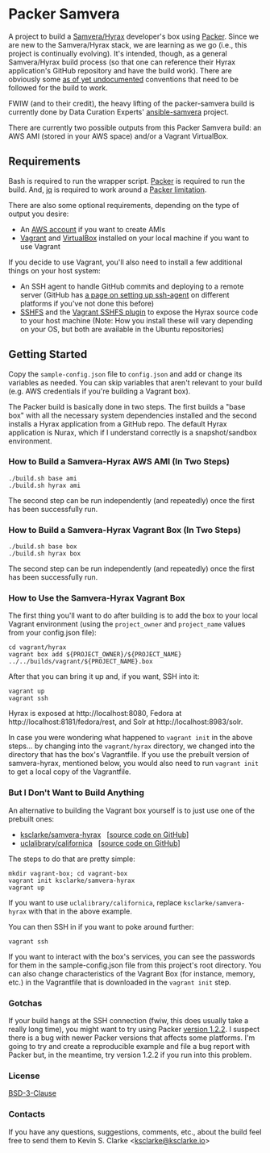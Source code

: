 # Packer Samvera

A project to build a [Samvera/Hyrax](https://github.com/samvera/hyrax) developer's box using [Packer](https://www.packer.io/). Since we are new to the Samvera/Hyrax stack, we are learning as we go (i.e., this project is continually evolving). It's intended, though, as a general Samvera/Hyrax build process (so that one can reference their Hyrax application's GitHub repository and have the build work). There are obviously some [as of yet undocumented](https://github.com/UCLALibrary/packer-samvera/issues/28) conventions that need to be followed for the build to work.

FWIW (and to their credit), the heavy lifting of the packer-samvera build is currently done by Data Curation Experts' [ansible-samvera](https://github.com/curationexperts/ansible-samvera) project.

There are currently two possible outputs from this Packer Samvera build: an AWS AMI (stored in your AWS space) and/or a Vagrant VirtualBox.

## Requirements

Bash is required to run the wrapper script. [Packer](https://www.packer.io/downloads.html) is required to run the build. And, [jq](https://stedolan.github.io/jq/download/) is required to work around a 
[Packer limitation](https://github.com/hashicorp/packer/issues/2679).

There are also some optional requirements, depending on the type of output you desire:

* An [AWS account](https://aws.amazon.com/) if you want to create AMIs
* [Vagrant](https://www.vagrantup.com/) and [VirtualBox](https://www.virtualbox.org/) installed on your local machine if you want to use Vagrant

If you decide to use Vagrant, you'll also need to install a few additional things on your host system:

* An SSH agent to handle GitHub commits and deploying to a remote server (GitHub has [a page on setting up ssh-agent](https://help.github.com/articles/generating-a-new-ssh-key-and-adding-it-to-the-ssh-agent/) on different platforms if you've not done this before)
* [SSHFS](https://github.com/libfuse/sshfs) and the [Vagrant SSHFS plugin](https://github.com/dustymabe/vagrant-sshfs) to expose the Hyrax source code to your host machine (Note: How you install these will vary depending on your OS, but both are available in the Ubuntu repositories)

## Getting Started

Copy the `sample-config.json` file to `config.json` and add or change its variables as needed. You can skip variables that aren't relevant to your build (e.g. AWS credentials if you're building a Vagrant box).

The Packer build is basically done in two steps. The first builds a "base box" with all the necessary system dependencies installed and the second installs a Hyrax application from a GitHub repo. The default Hyrax application is Nurax, which if I understand correctly is a snapshot/sandbox environment.

### How to Build a Samvera-Hyrax AWS AMI (In Two Steps)

    ./build.sh base ami
    ./build.sh hyrax ami

The second step can be run independently (and repeatedly) once the first has been successfully run.

### How to Build a Samvera-Hyrax Vagrant Box (In Two Steps)

    ./build.sh base box
    ./build.sh hyrax box

The second step can be run independently (and repeatedly) once the first has been successfully run.

### How to Use the Samvera-Hyrax Vagrant Box

The first thing you'll want to do after building is to add the box to your local Vagrant environment (using the `project_owner` and `project_name` values from your config.json file):

    cd vagrant/hyrax
    vagrant box add ${PROJECT_OWNER}/${PROJECT_NAME} ../../builds/vagrant/${PROJECT_NAME}.box

After that you can bring it up and, if you want, SSH into it:

    vagrant up
    vagrant ssh

Hyrax is exposed at http://localhost:8080, Fedora at http://localhost:8181/fedora/rest, and Solr at http://localhost:8983/solr.

In case you were wondering what happened to `vagrant init` in the above steps... by changing into the `vagrant/hyrax` directory, we changed into the directory that has the box's Vagrantfile. If you use the prebuilt version of samvera-hyrax, mentioned below, you would also need to run `vagrant init` to get a local copy of the Vagrantfile.

### But I Don't Want to Build Anything

An alternative to building the Vagrant box yourself is to just use one of the prebuilt ones:

* [ksclarke/samvera-hyrax](https://app.vagrantup.com/ksclarke/boxes/samvera-hyrax) &nbsp; [[source code on GitHub](https://github.com/ksclarke/nurax)]
* [uclalibrary/californica](https://app.vagrantup.com/uclalibrary/boxes/californica) &nbsp; [[source code on GitHub](https://github.com/UCLALibrary/californica/)]

The steps to do that are pretty simple:

    mkdir vagrant-box; cd vagrant-box
    vagrant init ksclarke/samvera-hyrax
    vagrant up

If you want to use `uclalibrary/californica`, replace `ksclarke/samvera-hyrax` with that in the above example.

You can then SSH in if you want to poke around further:

    vagrant ssh

If you want to interact with the box's services, you can see the passwords for them in the sample-config.json file from this project's root directory. You can also change characteristics of the Vagrant Box (for instance, memory, etc.) in the Vagrantfile that is downloaded in the `vagrant init` step.

### Gotchas

If your build hangs at the SSH connection (fwiw, this does usually take a really long time), you might want to try using Packer [version 1.2.2](https://releases.hashicorp.com/packer/1.2.2/). I suspect there is a bug with newer Packer versions that affects some platforms. I'm going to try and create a reproducible example and file a bug report with Packer but, in the meantime, try version 1.2.2 if you run into this problem.

### License

[BSD-3-Clause](LICENSE.txt)

### Contacts

If you have any questions, suggestions, comments, etc., about the build feel free to send them to Kevin S. Clarke &lt;<a href="mailto:ksclarke@ksclarke.io">ksclarke@ksclarke.io</a>&gt;
